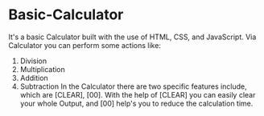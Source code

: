 # Basic-Calculator
It's a basic Calculator built with the use of HTML, CSS, and JavaScript.
Via Calculator you can perform some actions like:
1) Division
2) Multiplication
3) Addition
4) Subtraction
In the Calculator there are two specific features include, which are  [CLEAR], [00].
With the help of [CLEAR] you can easily clear your whole Output,
and [00] help's you to reduce the calculation time.   

